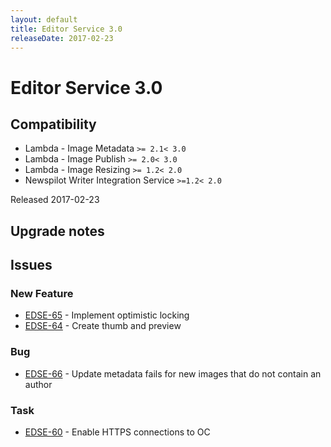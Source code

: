 ```yaml
---
layout: default
title: Editor Service 3.0
releaseDate: 2017-02-23
---
```

<div class="jumbotron">
    <h1>Editor Service 3.0</h1>    
    <h2>Compatibility</h2>
    <ul>
        <li>Lambda - Image Metadata <code>>= 2.1</code><code>< 3.0</code></li>
        <li>Lambda - Image Publish <code>>= 2.0</code><code>< 3.0</code></li>
        <li>Lambda - Image Resizing <code>>= 1.2</code><code>< 2.0</code></li>
        <li>Newspilot Writer Integration Service <code>>=1.2</code><code>< 2.0</code></li>
    </ul>
</div>

Released 2017-02-23



## Upgrade notes  
                 



## Issues  


### New Feature 

 * [EDSE-65](https://jira.infomaker.se/browse/EDSE-65) - Implement optimistic locking 
 * [EDSE-64](https://jira.infomaker.se/browse/EDSE-64) - Create thumb and preview 


### Bug 

 * [EDSE-66](https://jira.infomaker.se/browse/EDSE-66) - Update metadata fails for new images that do not contain an author 


### Task 

 * [EDSE-60](https://jira.infomaker.se/browse/EDSE-60) - Enable HTTPS connections to OC 


